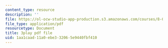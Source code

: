 ```yaml
---
content_type: resource
description: ''
file: https://ol-ocw-studio-app-production.s3.amazonaws.com/courses/8-04-quantum-physics-i-spring-2016/1aa1caad11a0ebe332065e9440fbf410_8NKsBpjXRt0.pdf
file_type: application/pdf
resourcetype: Document
title: 3play pdf file
uid: 1aa1caad-11a0-ebe3-3206-5e9440fbf410
---
```

